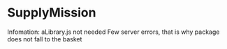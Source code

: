 # SupplyMission

Infomation:
aLibrary.js not needed
Few server errors, that is why package does not fall to the basket
